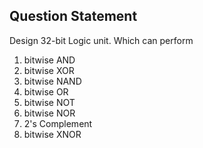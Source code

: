 ## Question Statement
Design 32-bit Logic unit.
Which can perform
1) bitwise AND
2) bitwise XOR
3) bitwise NAND
4) bitwise OR
5) bitwise NOT
6) bitwise NOR
7) 2's Complement
8) bitwise XNOR

